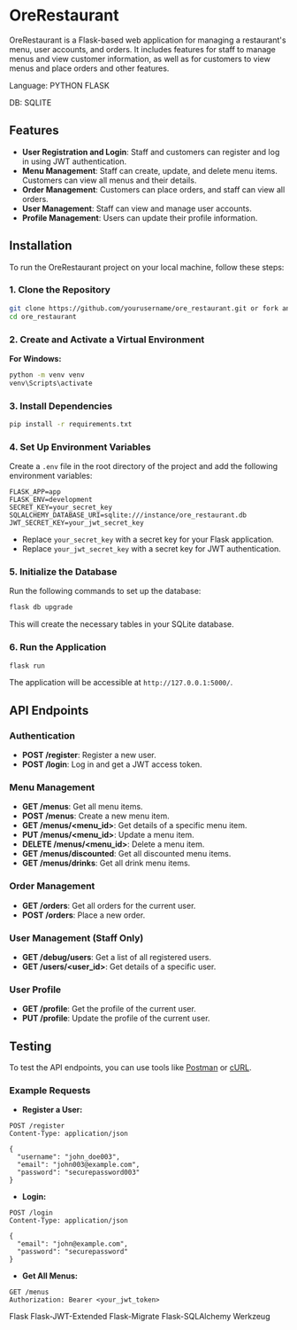 

# OreRestaurant

OreRestaurant is a Flask-based web application for managing a restaurant's menu, user accounts, and orders. It includes features for staff to manage menus and view customer information, as well as for customers to view menus and place orders and other features.

Language: PYTHON FLASK

DB: SQLITE

## Features

- **User Registration and Login**: Staff and customers can register and log in using JWT authentication.
- **Menu Management**: Staff can create, update, and delete menu items. Customers can view all menus and their details.
- **Order Management**: Customers can place orders, and staff can view all orders.
- **User Management**: Staff can view and manage user accounts.
- **Profile Management**: Users can update their profile information.

## Installation

To run the OreRestaurant project on your local machine, follow these steps:

### 1. Clone the Repository

```bash
git clone https://github.com/yourusername/ore_restaurant.git or fork and clone
cd ore_restaurant
```

### 2. Create and Activate a Virtual Environment

**For Windows:**

```bash
python -m venv venv
venv\Scripts\activate
```

### 3. Install Dependencies

```bash
pip install -r requirements.txt
```

### 4. Set Up Environment Variables

Create a `.env` file in the root directory of the project and add the following environment variables:

```
FLASK_APP=app
FLASK_ENV=development
SECRET_KEY=your_secret_key
SQLALCHEMY_DATABASE_URI=sqlite:///instance/ore_restaurant.db
JWT_SECRET_KEY=your_jwt_secret_key
```

- Replace `your_secret_key` with a secret key for your Flask application.
- Replace `your_jwt_secret_key` with a secret key for JWT authentication.

### 5. Initialize the Database

Run the following commands to set up the database:

```bash
flask db upgrade
```

This will create the necessary tables in your SQLite database.

### 6. Run the Application

```bash
flask run
```

The application will be accessible at `http://127.0.0.1:5000/`.

## API Endpoints

### Authentication

- **POST /register**: Register a new user.
- **POST /login**: Log in and get a JWT access token.

### Menu Management 

- **GET /menus**: Get all menu items.
- **POST /menus**: Create a new menu item.
- **GET /menus/<menu_id>**: Get details of a specific menu item.
- **PUT /menus/<menu_id>**: Update a menu item.
- **DELETE /menus/<menu_id>**: Delete a menu item.
- **GET /menus/discounted**: Get all discounted menu items.
- **GET /menus/drinks**: Get all drink menu items.

### Order Management

- **GET /orders**: Get all orders for the current user.
- **POST /orders**: Place a new order.

### User Management (Staff Only)

- **GET /debug/users**: Get a list of all registered users.
- **GET /users/<user_id>**: Get details of a specific user.

### User Profile

- **GET /profile**: Get the profile of the current user.
- **PUT /profile**: Update the profile of the current user.

## Testing

To test the API endpoints, you can use tools like [Postman](https://www.postman.com/) or [cURL](https://curl.se/). 

### Example Requests

- **Register a User:**

```http
POST /register
Content-Type: application/json

{
  "username": "john_doe003",
  "email": "john003@example.com",
  "password": "securepassword003"
}
```

- **Login:**

```http
POST /login
Content-Type: application/json

{
  "email": "john@example.com",
  "password": "securepassword"
}
```

- **Get All Menus:**

```http
GET /menus
Authorization: Bearer <your_jwt_token>
```

Flask
Flask-JWT-Extended
Flask-Migrate
Flask-SQLAlchemy
Werkzeug
 